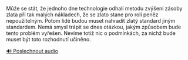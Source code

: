 
Může se stát, že jednoho dne technologie odhalí metodu zvýšení zásoby zlata při tak malých nákladech, že se zlato stane pro roli peněz nepoužitelným. Potom lidé budou muset nahradit zlatý standard jiným standardem. Nemá smysl trápit se dnes otázkou, jakým způsobem bude tento problém vyřešen. Nevíme totiž nic o podmínkách, za nichž bude muset být toto rozhodnutí učiněno.

[🔊 Poslechnout audio](/data/7-paragraphs/audio/chapter_86/para_007-Me-se-stt-e-jednoho-dne-technologie-odhal-me.mp3)

